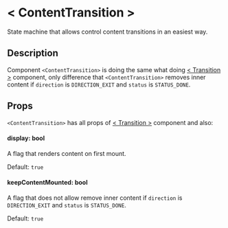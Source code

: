 # &lt; ContentTransition &gt;

State machine that allows control content transitions in an easiest way.

## Description

Component `<ContentTransition>` is doing the same what doing [&lt; Transition &gt;](Transition.md) component,
only difference that `<ContentTransition>` removes inner content if `direction` is `DIRECTION_EXIT` and `status` is `STATUS_DONE`.

## Props

`<ContentTransition>` has all props of [&lt; Transition &gt;](Transition.md) component and also:

#### display: bool

A flag that renders content on first mount.

Default: `true`

#### keepContentMounted: bool

A flag that does not allow remove inner content if `direction` is `DIRECTION_EXIT` and `status` is `STATUS_DONE`.

Default: `true`
